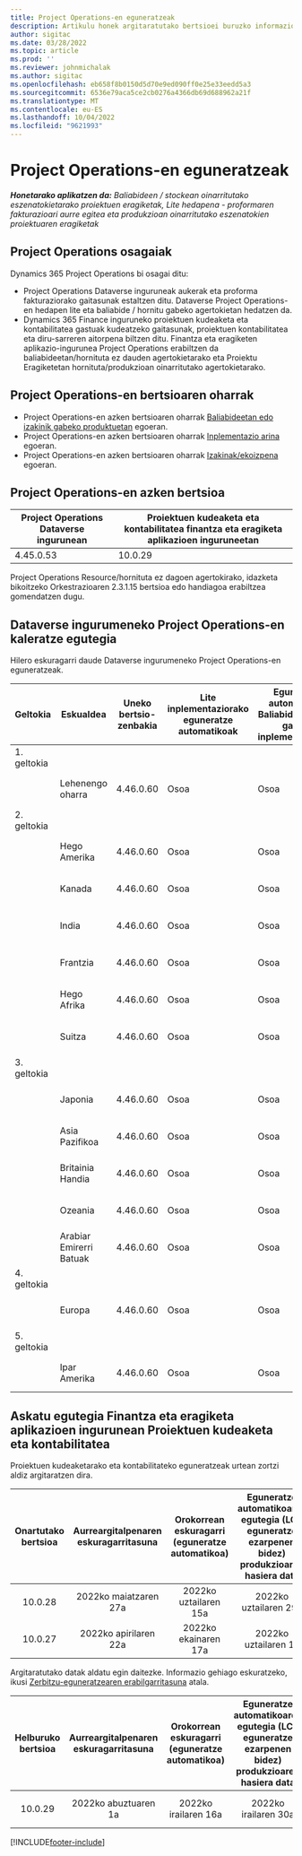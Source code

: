 ```yaml
---
title: Project Operations-en eguneratzeak
description: Artikulu honek argitaratutako bertsioei buruzko informazioa eskaintzen du Dynamics 365 Project Operations.
author: sigitac
ms.date: 03/28/2022
ms.topic: article
ms.prod: ''
ms.reviewer: johnmichalak
ms.author: sigitac
ms.openlocfilehash: eb658f8b0150d5d70e9ed090ff0e25e33eedd5a3
ms.sourcegitcommit: 6536e79aca5ce2cb0276a4366db69d688962a21f
ms.translationtype: MT
ms.contentlocale: eu-ES
ms.lasthandoff: 10/04/2022
ms.locfileid: "9621993"
---
```

# <a name="project-operations-updates"></a>Project Operations-en eguneratzeak

_**Honetarako aplikatzen da:** Baliabideen / stockean oinarritutako eszenatokietarako proiektuen eragiketak, Lite hedapena - proformaren fakturazioari aurre egitea eta produkzioan oinarritutako eszenatokien proiektuaren eragiketak_



## <a name="project-operations-components"></a>Project Operations osagaiak

Dynamics 365 Project Operations bi osagai ditu:

- Project Operations Dataverse inguruneak aukerak eta proforma fakturaziorako gaitasunak estaltzen ditu. Dataverse Project Operations-en hedapen lite eta baliabide / hornitu gabeko agertokietan hedatzen da.
- Dynamics 365 Finance inguruneko proiektuen kudeaketa eta kontabilitatea gastuak kudeatzeko gaitasunak, proiektuen kontabilitatea eta diru-sarreren aitorpena biltzen ditu. Finantza eta eragiketen aplikazio-ingurunea Project Operations erabiltzen da baliabideetan/hornituta ez dauden agertokietarako eta Proiektu Eragiketetan hornituta/produkzioan oinarritutako agertokietarako.

## <a name="project-operations-release-notes"></a>Project Operations-en bertsioaren oharrak
- Project Operations-en azken bertsioaren oharrak [Baliabideetan edo izakinik gabeko produktuetan](whats-new-july-2022-resource-based.md) egoeran.
- Project Operations-en azken bertsioaren oharrak [Inplementazio arina](../pro/whats-new/whats-new-july-2022-lite.md) egoeran.
- Project Operations-en azken bertsioaren oharrak [Izakinak/ekoizpena](../prod-pma/whats-new/whats-new-jul-2022-stocked.md) egoeran.

## <a name="project-operations-latest-version"></a>Project Operations-en azken bertsioa

| Project Operations Dataverse ingurunean | Proiektuen kudeaketa eta kontabilitatea finantza eta eragiketa aplikazioen inguruneetan | 
| --- | --- |
| 4.45.0.53 | 10.0.29 |

Project Operations Resource/hornituta ez dagoen agertokirako, idazketa bikoitzeko Orkestrazioaren 2.3.1.15 bertsioa edo handiagoa erabiltzea gomendatzen dugu.

## <a name="release-schedule-for-project-operations-on-dataverse-environment"></a>Dataverse ingurumeneko Project Operations-en kaleratze egutegia

Hilero eskuragarri daude Dataverse ingurumeneko Project Operations-en eguneratzeak. 

| Geltokia | Eskualdea | Uneko bertsio-zenbakia | Lite inplementaziorako eguneratze automatikoak | Eguneratze automatikoak Baliabidea/hornitu gabeko inplementaziorako | Hurrengo bertsio-zenbakia | Hurrengo bertsioa orokorrean eskuragarri |
|-----------|-----------------------|-----------------|--------------------|---------------------|---------------------|---------------------|
| 1. geltokia |   &nbsp;              |    &nbsp;       | &nbsp;             |      &nbsp;         |      &nbsp;         |      &nbsp;         |
|   &nbsp;  | Lehenengo oharra         |  4.46.0.60      | Osoa           | Osoa            | TBD                 | 2022ko urriaren 07a      |
| 2. geltokia |   &nbsp;              |    &nbsp;       | &nbsp;             |      &nbsp;         |      &nbsp;         |      &nbsp;         |
|   &nbsp;  | Hego Amerika         |  4.46.0.60      | Osoa           | Osoa            | TBD                 | 2022ko urriaren 14a       |
|   &nbsp;  | Kanada                |  4.46.0.60      | Osoa           | Osoa            | TBD                 | 2022ko urriaren 14a       |
|   &nbsp;  | India                 |  4.46.0.60      | Osoa           | Osoa            | TBD                 | 2022ko urriaren 14a       |
|   &nbsp;  | Frantzia                |  4.46.0.60      | Osoa           | Osoa            | TBD                 | 2022ko urriaren 14a       |
|   &nbsp;  | Hego Afrika          |  4.46.0.60      | Osoa           | Osoa            | TBD                 | 2022ko urriaren 14a       |
|   &nbsp;  | Suitza           |  4.46.0.60      | Osoa           | Osoa            | TBD                 | 2022ko urriaren 14a       |
| 3. geltokia |      &nbsp;           |     &nbsp;      |     &nbsp;         |      &nbsp;         |      &nbsp;         |      &nbsp;         |
|   &nbsp;  | Japonia                 |  4.46.0.60      | Osoa      | Osoa       | TBD                 | 2022ko urriaren 21a       |
|   &nbsp;  | Asia Pazifikoa          |  4.46.0.60      | Osoa      | Osoa       | TBD                 | 2022ko urriaren 21a       |
|   &nbsp;  | Britainia Handia         |  4.46.0.60      | Osoa      | Osoa       | TBD                 | 2022ko urriaren 21a       |
|   &nbsp;  | Ozeania               |  4.46.0.60      | Osoa      | Osoa       | TBD                 | 2022ko urriaren 21a       |
|   &nbsp;  | Arabiar Emirerri Batuak  |  4.46.0.60      | Osoa      | Osoa       | TBD                 | 2022ko urriaren 21a       |
| 4. geltokia |     &nbsp;            |     &nbsp;      |     &nbsp;         |      &nbsp;         |      &nbsp;         |      &nbsp;         |
|   &nbsp;  | Europa                |  4.46.0.60      | Osoa           | Osoa            | TBD           | 2022ko urriaren 28a       |
| 5. geltokia |     &nbsp;            |     &nbsp;      |     &nbsp;         |      &nbsp;         |      &nbsp;         |      &nbsp;         |
|   &nbsp;  | Ipar Amerika         |  4.46.0.60      | Osoa           | Osoa            | TBD           | 2022ko azaroaren 04a       |

## <a name="release-schedule-for-project-management-and-accounting-in-the-finance-and-operations-apps-environment"></a>Askatu egutegia Finantza eta eragiketa aplikazioen ingurunean Proiektuen kudeaketa eta kontabilitatea

Proiektuen kudeaketarako eta kontabilitateko eguneratzeak urtean zortzi aldiz argitaratzen dira.

|Onartutako bertsioa| Aurreargitalpenaren eskuragarritasuna | Orokorrean eskuragarri (eguneratze automatikoa) | Eguneratze automatikoaren egutegia (LCS eguneratze ezarpenen bidez) produkzioaren hasiera data |   Zerbitzuaren amaiera   |
|:---------------:|:---------------------------:|:---------------------------------:|:--------------------------------------------------------------------:|:------------------:|
|     10.0.28     |      2022ko maiatzaren 27a           |        2022ko uztailaren 15a              |                          2022ko uztailaren 29a                               | 2022ko urriaren 21a   |
|     10.0.27     |      2022ko apirilaren 22a         |        2022ko ekainaren 17a              |                          2022ko uztailaren 1a                                | 2022ko irailaren 16a |

Argitaratutako datak aldatu egin daitezke. Informazio gehiago eskuratzeko, ikusi [Zerbitzu-eguneratzearen erabilgarritasuna](/dynamics365/fin-ops-core/fin-ops/get-started/public-preview-releases?toc=%2fdynamics365%2ffinance%2ftoc.json) atala.

|Helburuko bertsioa | Aurreargitalpenaren eskuragarritasuna | Orokorrean eskuragarri (eguneratze automatikoa) | Eguneratze automatikoaren egutegia (LCS eguneratze ezarpenen bidez) produkzioaren hasiera data |   Zerbitzuaren amaiera   |
|:---------------:|:---------------------------:|:---------------------------------:|:--------------------------------------------------------------------:|:------------------:|
|     10.0.29     |      2022ko abuztuaren 1a         |       2022ko irailaren 16a          |                        2022ko irailaren 30a                            | 2023ko urtarrilaren 13a   |

[!INCLUDE[footer-include](../includes/footer-banner.md)]

